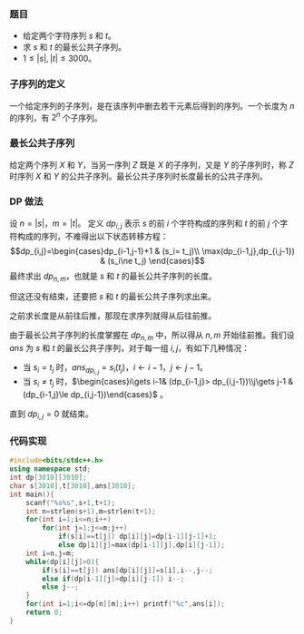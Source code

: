 ### 题目
- 给定两个字符序列 $s$ 和 $t$。
- 求 $s$ 和 $t$ 的最长公共子序列。
- $1\le|s|,|t|\le3000$。

### 子序列的定义
一个给定序列的子序列，是在该序列中删去若干元素后得到的序列。一个长度为 $n$ 的序列，有 $2^n$ 个子序列。

### 最长公共子序列
给定两个序列 $X$ 和 $Y$，当另一序列 $Z$ 既是 $X$  的子序列，又是 $Y$ 的子序列时，称 $Z$ 时序列 $X$ 和 $Y$ 的公共子序列。最长公共子序列时长度最长的公共子序列。

### DP 做法
设 $n=|s|$，$m=|t|$。
定义 $dp_{i,j}$ 表示 $s$ 的前 $i$ 个字符构成的序列和 $t$ 的前 $j$ 个字符构成的序列，不难得出以下状态转移方程：
$$dp_{i,j}=\begin{cases}dp_{i-1,j-1}+1 & (s_i= t_j)\\ \max(dp_{i-1,j},dp_{i,j-1}) & (s_i\ne t_j)
\end{cases}$$
最终求出 $dp_{n,m}$，也就是 $s$ 和 $t$ 的最长公共子序列的长度。

但这还没有结束，还要把 $s$ 和 $t$ 的最长公共子序列求出来。

之前求长度是从前往后推，那现在求序列就得从后往前推。

由于最长公共子序列的长度掌握在 $dp_{n,m}$ 中，所以得从 $n,m$ 开始往前推。我们设 $ans$ 为 $s$ 和 $t$ 的最长公共子序列，对于每一组 $i,j$，有如下几种情况：
- 当 $s_i=t_j$ 时，$ans_{dp_{i,j}}=s_i(t_j)$，$i\gets i-1$，$j\gets j-1$。
- 当 $s_i\ne t_j$ 时，$\begin{cases}i\gets i-1& (dp_{i-1,j}> dp_{i,j-1})\\j\gets j-1 & (dp_{i-1,j}\le dp_{i,j-1})\end{cases}$ 。

直到 $dp_{i,j}=0$ 就结束。

### 代码实现
```cpp
#include<bits/stdc++.h>
using namespace std;
int dp[3010][3010];
char s[3010],t[3010],ans[3010];
int main(){
	scanf("%s%s",s+1,t+1);
	int n=strlen(s+1),m=strlen(t+1);
	for(int i=1;i<=n;i++)
		for(int j=1;j<=m;j++)
			if(s[i]==t[j]) dp[i][j]=dp[i-1][j-1]+1;
			else dp[i][j]=max(dp[i-1][j],dp[i][j-1]);
	int i=n,j=m;
	while(dp[i][j]>0){
		if(s[i]==t[j]) ans[dp[i][j]]=s[i],i--,j--;
		else if(dp[i-1][j]>dp[i][j-1]) i--;
		else j--;
	}
	for(int i=1;i<=dp[n][m];i++) printf("%c",ans[i]);
	return 0;
}

```